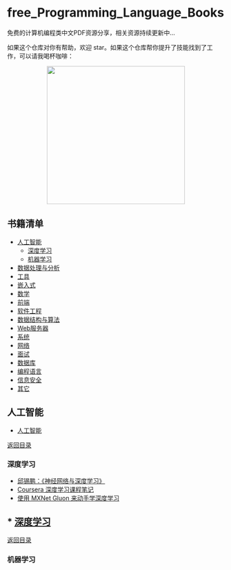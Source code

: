 # free_Programming_Language_Books
免费的计算机编程类中文PDF资源分享，相关资源持续更新中...


如果这个仓库对你有帮助，欢迎 star。如果这个仓库帮你提升了技能找到了工作，可以请我喝杯咖啡：

<p align="center"><img src="https://github.com/sky984-11/free_Programming_Language_Books/assets/58068214/0d2a7d47-23de-42cd-aacf-b72e54d30931" width="320" height="320" alt="" /></p>

## 书籍清单

 * [人工智能](#人工智能)
    * [深度学习](#深度学习)
    * [机器学习](#机器学习)
 * [数据处理与分析](#数据处理与分析)
 * [工具](#工具)
 * [嵌入式](#嵌入式)
 * [数学](#数学)
 * [前端](#前端)
 * [软件工程](#软件工程)
 * [数据结构与算法](#数据结构与算法)
 * [Web服务器](#Web服务器)
 * [系统](#系统)
 * [网络](#网络)
 * [面试](#面试)
 * [数据库](#数据库)
 * [编程语言](#项目相关)
 * [信息安全](#信息安全)
 * [其它](#其它)

## 人工智能

* [人工智能](https://www.alipan.com/s/T8jqDrN5fM6)

[返回目录](#书籍清单)

### 深度学习
* [邱锡鹏：《神经网络与深度学习》](https://www.alipan.com/s/yzxLjPYLktX)
* [Coursera 深度学习课程笔记](https://www.alipan.com/s/Usg3KFTzN9U)
* [使⽤ MXNet Gluon 来动⼿学深度学习](https://www.alipan.com/s/9MdH6UtTpVy)
## * [深度学习]()

[返回目录](#书籍清单)


### 机器学习